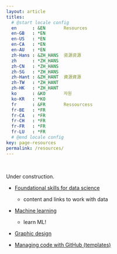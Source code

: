```yaml
---
layout: article
titles:
  # @start locale config
  en      : &EN       Resources
  en-GB   : *EN
  en-US   : *EN
  en-CA   : *EN
  en-AU   : *EN
  zh-Hans : &ZH_HANS  资源资源
  zh      : *ZH_HANS
  zh-CN   : *ZH_HANS
  zh-SG   : *ZH_HANS
  zh-Hant : &ZH_HANT  資源資源 
  zh-TW   : *ZH_HANT
  zh-HK   : *ZH_HANT
  ko      : &KO       자원 
  ko-KR   : *KO
  fr      : &FR       Ressourcess
  fr-BE   : *FR
  fr-CA   : *FR
  fr-CH   : *FR
  fr-FR   : *FR
  fr-LU   : *FR
  # @end locale config
key: page-resources
permalink: /resources/
---
```


<br />

Under construction.

- [Foundational skills for data science](/resources/datascience/)
  - content and links to work with data

- [Machine learning](/resources/machinelearning/)
  - learn ML!

- [Graphic design](/resources/graphicDesign/)

- [Managing code with GitHub (templates)](/resources/gitHub/)

<!--- OLD CODE, CYCLES THROUGH _data/resources.yml
<h2> {{ site.data.resources.resource_notes_title }} </h2>
<ul>
{% for item in site.data.resources.resources_notes %}
<li><a href="{{item.url}}" alt="{{item.title}}">{{item.title}}</a></li>
{% endfor %}
</ul>
 --->

